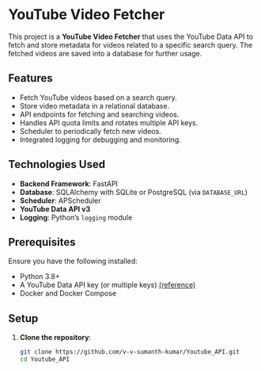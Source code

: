# YouTube Video Fetcher  

This project is a **YouTube Video Fetcher** that uses the YouTube Data API to fetch and store metadata for videos related to a specific search query. The fetched videos are saved into a database for further usage.  

## Features  

- Fetch YouTube videos based on a search query.  
- Store video metadata in a relational database.  
- API endpoints for fetching and searching videos.  
- Handles API quota limits and rotates multiple API keys.  
- Scheduler to periodically fetch new videos.  
- Integrated logging for debugging and monitoring.  

## Technologies Used  

- **Backend Framework**: FastAPI  
- **Database**: SQLAlchemy with SQLite or PostgreSQL (via `DATABASE_URL`)  
- **Scheduler**: APScheduler  
- **YouTube Data API v3**  
- **Logging**: Python’s `logging` module  

## Prerequisites  

Ensure you have the following installed:  
- Python 3.8+  
- A YouTube Data API key (or multiple keys) [(reference)](https://developers.google.com/youtube/v3/quickstart/python)
- Docker and Docker Compose  
 

## Setup  

1. **Clone the repository**:  
   ```bash
   git clone https://github.com/v-v-sumanth-kumar/Youtube_API.git
   cd Youtube_API
